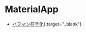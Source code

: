# MaterialApp
- [ハフマン符号化](https://colab.research.google.com/github/s-sasaki-gunma/MaterialApp/blob/main/App_HuffmanTree.ipynb){:target="_blank"}
